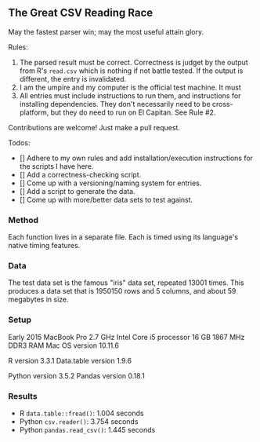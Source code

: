 ## The Great CSV Reading Race

May the fastest parser win; may the most useful attain glory.

Rules:
1. The parsed result must be correct. Correctness is judget by the output from R's `read.csv` which is nothing if not battle tested. If the output is different, the entry is invalidated.
2. I am the umpire and my computer is the official test machine. It must 
3. All entries must include instructions to run them, and instructions for installing dependencies. They don't necessarily need to be cross-platform, but they do need to run on El Capitan. See Rule #2.

Contributions are welcome! Just make a pull request.

Todos:
- [] Adhere to my own rules and add installation/execution instructions for the scripts I have here.
- [] Add a correctness-checking script.
- [] Come up with a versioning/naming system for entries.
- [] Add a script to generate the data.
- [] Come up with more/better data sets to test against.


### Method

Each function lives in a separate file. Each is timed using its language's native timing features.


### Data

The test data set is the famous "iris" data set, repeated 13001 times. This produces a data set that is 1950150 rows and 5 columns, and about 59 megabytes in size.


### Setup

Early 2015 MacBook Pro
2.7 GHz Intel Core i5 processor
16 GB 1867 MHz DDR3 RAM
Mac OS version 10.11.6

R version 3.3.1
Data.table version 1.9.6

Python version 3.5.2
Pandas version 0.18.1


### Results
- R `data.table::fread()`: 1.004 seconds
- Python `csv.reader()`: 3.754 seconds
- Python `pandas.read_csv()`: 1.445 seconds
